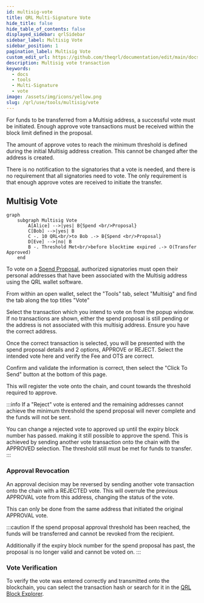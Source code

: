 ```yaml
---
id: multisig-vote
title: QRL Multi-Signature Vote
hide_title: false
hide_table_of_contents: false
displayed_sidebar: qrlSidebar
sidebar_label: Multisig Vote
sidebar_position: 1
pagination_label: Multisig Vote
custom_edit_url: https://github.com/theqrl/documentation/edit/main/docs/Use/Tools/multisig/multisig-vote.md
description: Multisig vote transaction
keywords:
  - docs
  - tools
  - Multi-Signature
  - vote
image: /assets/img/icons/yellow.png
slug: /qrl/use/tools/multisig/vote
---
```



For funds to be transferred from a Multisig address, a successful vote must be initiated. Enough approve vote transactions must be received within the block limit defined in the proposal.

The amount of approve votes to reach the minimum threshold is defined during the initial Multisig address creation. This cannot be changed after the address is created.

There is no notification to the signatories that a vote is needed, and there is no requirement that all signatories need to vote. The only requirement is that enough approve votes are received to initiate the transfer.

## Multisig Vote

```mermaid
graph
    subgraph Multisig Vote
        A[Alice] -->|yes| B{Spend <br/>Proposal}
        C[Bob] -->|yes| B
        C -. 10 QRL<br/>to Bob .-> B{Spend <br/>Proposal}
        D[Eve] -->|no| B
        B -. Threshold Met<br/>before blocktime expired .-> O(Transfer Approved)
    end    
```

To vote on a [Spend Proposal](../../../../qrl/use/tools/multisig/spend-proposal), authorized signatories must open their personal addresses that have been associated with the Multisig address using the QRL wallet software.

From within an open wallet, select the "Tools" tab, select "Multisig" and find the tab along the top titles "Vote"

Select the transaction which you intend to vote on from the popup window. If no transactions are shown, either the spend proposal is still pending or the address is not associated with this multisig address. Ensure you have the correct address.

Once the correct transaction is selected, you will be presented with the spend proposal details and 2 options, APPROVE or REJECT. Select the intended vote here and verify the Fee and OTS are correct. 

Confirm and validate the information is correct, then select the "Click To Send" button at the bottom of this page.

This will register the vote onto the chain, and count towards the threshold required to approve.

:::info
If a "Reject" vote is entered and the remaining addresses cannot achieve the minimum threshold the spend proposal will never complete and the funds will not be sent.

You can change a rejected vote to approved up until the expiry block number has passed. making it still possible to approve the spend. This is achieved by sending another vote transaction onto the chain with the APPROVED selection. The threshold still must be met for funds to transfer.
:::

### Approval Revocation

An approval decision may be reversed by sending another vote transaction onto the chain with a REJECTED vote. This will overrule the previous APPROVAL vote from this address, changing the status of the vote.

This can only be done from the same address that initiated the original APPROVAL vote. 

:::caution
If the spend proposal approval threshold has been reached, the funds will be transferred and cannot be revoked from the recipient.

Additionally if the expiry block number for the spend proposal has past, the proposal is no longer valid and cannot be voted on.
:::
 

### Vote Verification

To verify the vote was entered correctly and transmitted onto the blockchain, you can select the transaction hash or search for it in the [QRL Block Explorer](https://explorer.theqrl.org). 
